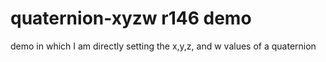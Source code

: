# quaternion-xyzw r146 demo

demo in which I am directly setting the x,y,z, and w values of a quaternion